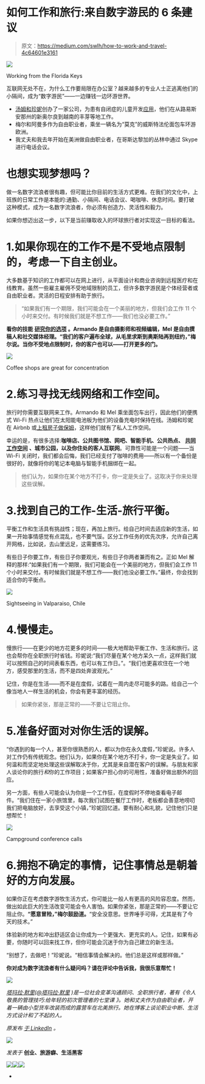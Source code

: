 # 如何工作和旅行:来自数字游民的 6 条建议

> 原文：<https://medium.com/swlh/how-to-work-and-travel-4c64601e3161>

![](img/8e9280fa60fe6be8da8d5f28b64a3211.png)

Working from the Florida Keys

互联网无处不在，为什么工作要局限在办公室？越来越多的专业人士正逃离他们的小隔间，成为“数字游民”——一边赚钱一边环游世界。

*   [汤姆和珍妮](http://tillthemoneyrunsout.com/)创办了一家公司，为患有自闭症的儿童开发[应用](http://touchautism.com/)，他们在从路易斯安那州的新奥尔良到越南的丰芽等地工作。
*   梅尔和阿曼多作为自由职业者，乘坐一辆名为“莫克”的威斯特法伦面包车环游欧洲。
*   我丈夫和我去年开始在美洲做自由职业者，在哥斯达黎加的丛林中通过 Skype 进行电话会议。

# 也想实现梦想吗？

做一名数字流浪者很有趣，但可能比你目前的生活方式更难。在我们的文化中，上班族的日常工作是本能的:通勤、小隔间、电话会议、喝咖啡、休息时间。要打破这种模式，成为一名数字流浪者，你必须有创造力、灵活性和毅力。

如果你想迈出这一步，以下是当前赚取收入的环球旅行者对实现这一目标的看法。

# 1.如果你现在的工作不是不受地点限制的，考虑一下自主创业。

大多数基于知识的工作都可以在网上进行，从平面设计和商业咨询到远程医疗和在线教育。虽然一些雇主雇佣不受地域限制的员工，但许多数字游民是个体经营者或自由职业者。灵活的日程安排有助于旅行。

> “如果我们有一个期限，我们可能会在一个美丽的地方，但我们会工作 11 个小时来交付。有时候我们就是不想工作——我们也没必要工作。”

**看你的技能** [**研究你的选项**](https://fizzle.co/sparkline/64-ways-location-independent-people-earn-a-living) **。Armando 是自由摄影师和视频编辑，Mel 是自由撰稿人和社交媒体经理。“我们的客户遍布全球，从毛里求斯到奥斯陆再到纽约，”梅尔说。当你不受地点限制时，你的客户也可以——打开更多的门。**

![](img/6c1f87280754b0991b98856effd972d9.png)

Coffee shops are great for concentration

# 2.练习寻找无线网络和工作空间。

旅行时你需要互联网来工作。Armando 和 Mel 乘坐面包车出行，因此他们的便携式 Wi-Fi 热点让他们在太阳能电池板为他们的设备充电时保持在线。汤姆和珍妮在 Airbnb 或[上租房子做保姆](http://www.theprofessionalhobo.com/2013/05/financial-travel-tip-81-free-accommodation-with-house-sitting/)，这样他们就有了私人工作空间。

幸运的是，有很多选择:**咖啡店、公共图书馆、网吧、智能手机、公共热点、** [**共同工作空间**](http://www.brazencareerist.com/blog/2011/11/17/what-to-look-for-in-a-co-working-space/) **、城市公园，以及你住处的客人互联网**。可靠性可能是一个问题——当 Wi-Fi 关闭时，我们都会后悔，我们已经支付了咖啡的费用——所以有一个备份是很好的，就像将你的笔记本电脑与智能手机捆绑在一起。

> 他们认为，如果你在某个地方不打卡，你一定是失业了。这取决于你来处理这些误解。

# 3.找到自己的工作-生活-旅行平衡。

平衡工作和生活具有挑战性；现在，再加上旅行。给自己时间去适应新的生活，如果一开始事情感觉有点混乱，也不要气馁。区分工作任务的优先次序，允许自己离开网格，比如说，去山里远足，这需要练习。

有些日子你要工作，有些日子你要观光，有些日子你两者兼而有之。正如 Mel 解释的那样:“如果我们有一个期限，我们可能会在一个美丽的地方，但我们会工作 11 个小时来交付。有时候我们就是不想工作——我们也没必要工作。”最终，你会找到适合你的平衡点。

![](img/6f1f6b209a3aa9e86297a2fc404c9860.png)

Sightseeing in Valparaiso, Chile

# 4.慢慢走。

慢旅行——在更少的地方花更多的时间——极大地帮助平衡工作、生活和旅行。这也会帮你在全职旅行时省钱。珍妮说:“我们尽量在某个地方呆久一点，这样我们就可以按照自己的时间表看东西，也可以有工作日。”。“我们也更喜欢住在一个地方，感受那里的生活，而不是四处奔波观光。”

记住，你是在生活——而不是在度假，试着在一周内走尽可能多的路。给自己一个像当地人一样生活的机会，你会有更丰富的经历。

> 如果你紧张，那是正常的——不要让它阻止你。

# 5.准备好面对对你生活的误解。

“你遇到的每一个人，甚至你很熟悉的人，都以为你在永久度假，”珍妮说。许多人对工作仍有传统观念。他们认为，如果你在某个地方不打卡，你一定是失业了。如何温和而坚定地处理这些误解取决于你，尤其是来自潜在客户的误解。与朋友和家人谈论你的旅行*和*你的工作项目；如果客户担心你的可用性，准备好做出额外的回应。

另一方面，有些人可能会认为你是一个工作狂，在度假时不停地查看电子邮件。“我们住在一家小旅馆里，每次我们试图在餐厅工作时，老板都会善意地唠叨我们把电脑放好，去享受这个小镇，”珍妮回忆道。要有耐心和礼貌，记住他们只是想帮忙！

![](img/b4d26fb7794f431705596f6c04332765.png)

Campground conference calls

# 6.拥抱不确定的事情，记住事情总是朝着好的方向发展。

如果你正在考虑数字游牧生活方式，你可能比一般人有更高的风险容忍度。然而，做出如此巨大的生活改变可能会令人害怕。如果你紧张，那是正常的——不要让它阻止你。**“愿意冒险，”梅尔鼓励道。**“安全没意思。世界唾手可得，尤其是有了今天的技术。”

体验新的地方和冲出舒适区会让你成为一个更强大、更充实的人。记住，如果有必要，你随时可以回来找工作，但你可能会沉迷于你为自己建立的新生活。

“别想了，去做吧！”珍妮说。“相信事情会解决的。他们总是这样或那样做。”

**你对成为数字流浪者有什么疑问吗？请在评论中告诉我，我很乐意帮忙！**

![](img/755d38d11a066d96765dbb11a7ee81b3.png)

[*塔玛拉·默里*](http://www.helloimtamara.com/)*(*[*@塔玛拉·默里*](http://www.twitter.com/tamaramurray) *)是一位社会变革沟通顾问、全职旅行者，著有《令人敬畏的管理技巧:给年轻的初次管理者的七堂课 *》。她和丈夫作为自由职业者，开着一辆由小型货车改装而成的露营车在北美旅行。她在博客上谈论职业中断、生活方式设计和了不起的人。**

*原发布* [*于 LinkedIn*](https://www.linkedin.com/pulse/how-work-travel-6-tips-from-digital-nomads-tamara-murray) *。*

![](img/71d955550911c61d0aef4c66a71f8e15.png)

*发表于* **创业、旅游癖、生活黑客**

[![](img/f20f8a326d92cd024c2946c0427a85fd.png)](http://supply.us9.list-manage.com/subscribe?u=310af6eb2240d299c7032ef6c&id=d28d8861ad)[![](img/1b4fd39dd738a88ac13336ad93f1049c.png)](https://blog.growth.supply/)[![](img/93f21657a8ed7c0f741216a91b53c713.png)](https://twitter.com/swlh_)

-